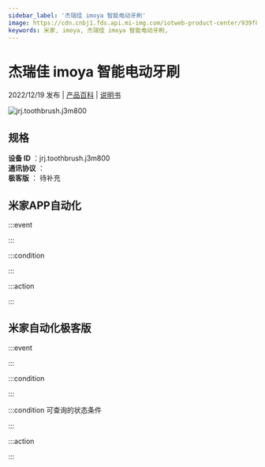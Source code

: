 ```yaml
---
sidebar_label: '杰瑞佳 imoya 智能电动牙刷'
image: https://cdn.cnbj1.fds.api.mi-img.com/iotweb-product-center/939f8e97c58e9310bc5787e376d277eb_1667184604038.png?GalaxyAccessKeyId=AKVGLQWBOVIRQ3XLEW&Expires=9223372036854775807&Signature=ywlUIGDue3BZtXoLUgnVUoFTsC4=
keywords: 米家, imoya, 杰瑞佳 imoya 智能电动牙刷, 
---
```

# 杰瑞佳 imoya 智能电动牙刷

2022/12/19 发布 | [产品百科](https://home.mi.com/webapp/content/baike/product/index.html?model=jrj.toothbrush.j3m800/) | [说明书](https://home.mi.com/views/introduction.html?model=jrj.toothbrush.j3m800&region=cn)

![jrj.toothbrush.j3m800](https://cdn.cnbj1.fds.api.mi-img.com/iotweb-product-center/939f8e97c58e9310bc5787e376d277eb_1667184604038.png?GalaxyAccessKeyId=AKVGLQWBOVIRQ3XLEW&Expires=9223372036854775807&Signature=ywlUIGDue3BZtXoLUgnVUoFTsC4=)

## 规格  
> 
**设备 ID** ：jrj.toothbrush.j3m800  
**通讯协议** ：  
**极客版**  ： 待补充 


## 米家APP自动化  

:::event  

:::

:::condition  

:::

:::action   

:::

## 米家自动化极客版  

:::event  

:::

:::condition  

:::

:::condition 可查询的状态条件  

:::

:::action  

:::

        
